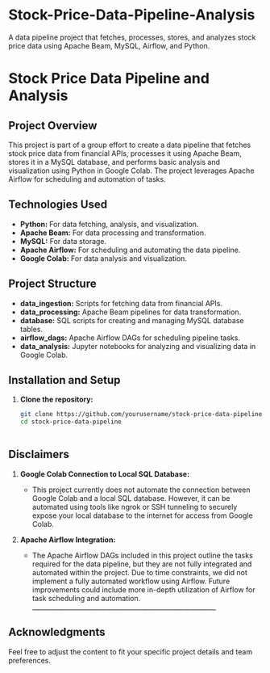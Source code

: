 # Stock-Price-Data-Pipeline-Analysis
A data pipeline project that fetches, processes, stores, and analyzes stock price data using Apache Beam, MySQL, Airflow, and Python.

# Stock Price Data Pipeline and Analysis

## Project Overview
This project is part of a group effort to create a data pipeline that fetches stock price data from financial APIs, processes it using Apache Beam, stores it in a MySQL database, and performs basic analysis and visualization using Python in Google Colab. The project leverages Apache Airflow for scheduling and automation of tasks.

## Technologies Used
- **Python:** For data fetching, analysis, and visualization.
- **Apache Beam:** For data processing and transformation.
- **MySQL:** For data storage.
- **Apache Airflow:** For scheduling and automating the data pipeline.
- **Google Colab:** For data analysis and visualization.

## Project Structure
- **data_ingestion:** Scripts for fetching data from financial APIs.
- **data_processing:** Apache Beam pipelines for data transformation.
- **database:** SQL scripts for creating and managing MySQL database tables.
- **airflow_dags:** Apache Airflow DAGs for scheduling pipeline tasks.
- **data_analysis:** Jupyter notebooks for analyzing and visualizing data in Google Colab.

## Installation and Setup
1. **Clone the repository:**
   ```bash
   git clone https://github.com/yourusername/stock-price-data-pipeline.git
   cd stock-price-data-pipeline
                                                                          _________________________________________________________
## Disclaimers
1. **Google Colab Connection to Local SQL Database:**
   - This project currently does not automate the connection between Google Colab and a local SQL database. However, it can be automated using tools like ngrok or SSH tunneling to securely expose your local database to the internet for access from Google Colab.

2. **Apache Airflow Integration:**
   - The Apache Airflow DAGs included in this project outline the tasks required for the data pipeline, but they are not fully integrated and automated within the project. Due to time constraints, we did not implement a fully automated workflow using Airflow. Future improvements could include more in-depth utilization of Airflow for task scheduling and automation.
                                                                          _________________________________________________________

## Acknowledgments

Feel free to adjust the content to fit your specific project details and team preferences.

